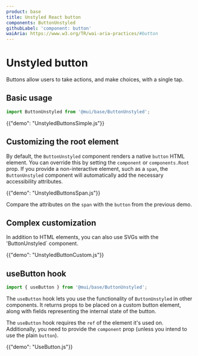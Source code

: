 ```yaml
---
product: base
title: Unstyled React button
components: ButtonUnstyled
githubLabel: 'component: button'
waiAria: https://www.w3.org/TR/wai-aria-practices/#button
---
```


# Unstyled button

<p class="description">Buttons allow users to take actions, and make choices, with a single tap.</p>

## Basic usage

```js
import ButtonUnstyled from '@mui/base/ButtonUnstyled';
```

{{"demo": "UnstyledButtonsSimple.js"}}

## Customizing the root element

By default, the `ButtonUnstyled` component renders a native `button` HTML element.
You can override this by setting the `component` or `components.Root` prop.
If you provide a non-interactive element, such as a `span`, the `ButtonUnstyled` component will automatically add the necessary accessibility attributes.

{{"demo": "UnstyledButtonsSpan.js"}}

Compare the attributes on the `span` with the `button` from the previous demo.

## Complex customization

In addition to HTML elements, you can also use SVGs with the 'ButtonUnstyled` component.

{{"demo": "UnstyledButtonCustom.js"}}

## useButton hook

```js
import { useButton } from '@mui/base/ButtonUnstyled';
```

The `useButton` hook lets you use the functionality of `ButtonUnstyled` in other components.
It returns props to be placed on a custom button element, along with fields representing the internal state of the button.

The `useButton` hook requires the `ref` of the element it's used on.
Additionally, you need to provide the `component` prop (unless you intend to use the plain `button`).

{{"demo": "UseButton.js"}}
